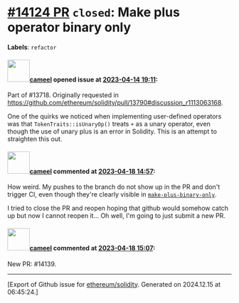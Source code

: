# [\#14124 PR](https://github.com/ethereum/solidity/pull/14124) `closed`: Make plus operator binary only
**Labels**: `refactor`


#### <img src="https://avatars.githubusercontent.com/u/137030?v=4" width="50">[cameel](https://github.com/cameel) opened issue at [2023-04-14 19:11](https://github.com/ethereum/solidity/pull/14124):

Part of #13718.
Originally requested in https://github.com/ethereum/solidity/pull/13790#discussion_r1113063168.

One of the quirks we noticed when implementing user-defined operators was that `TokenTraits::isUnaryOp()` treats `+` as a unary operator, even though the use of unary plus is an error in Solidity. This is an attempt to straighten this out.

#### <img src="https://avatars.githubusercontent.com/u/137030?v=4" width="50">[cameel](https://github.com/cameel) commented at [2023-04-18 14:57](https://github.com/ethereum/solidity/pull/14124#issuecomment-1513304536):

How weird. My pushes to the branch do not show up in the PR and don't trigger CI, even though they're clearly visible in [`make-plus-binary-only`](https://github.com/ethereum/solidity/tree/make-plus-binary-only).

I tried to close the PR and reopen hoping that github would somehow catch up but now I cannot reopen it... Oh well, I'm going to just submit a new PR.

#### <img src="https://avatars.githubusercontent.com/u/137030?v=4" width="50">[cameel](https://github.com/cameel) commented at [2023-04-18 15:07](https://github.com/ethereum/solidity/pull/14124#issuecomment-1513325501):

New PR: #14139.


-------------------------------------------------------------------------------



[Export of Github issue for [ethereum/solidity](https://github.com/ethereum/solidity). Generated on 2024.12.15 at 06:45:24.]

